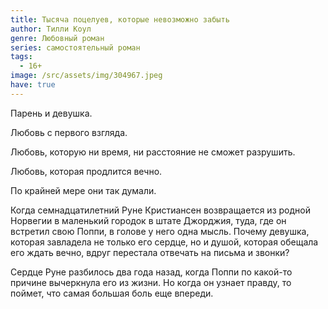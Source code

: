 ```yaml
---
title: Тысяча поцелуев, которые невозможно забыть
author: Тилли Коул
genre: Любовный роман
series: самостоятельный роман
tags:
  - 16+
image: /src/assets/img/304967.jpeg
have: true
---
```

Парень и девушка.

Любовь с первого взгляда.

Любовь, которую ни время, ни расстояние не сможет разрушить.

Любовь, которая продлится вечно.

По крайней мере они так думали.



Когда семнадцатилетний Руне Кристиансен возвращается из родной Норвегии в маленький городок в штате Джорджия, туда, где он встретил свою Поппи, в голове у него одна мысль. Почему девушка, которая завладела не только его сердце, но и душой, которая обещала его ждать вечно, вдруг перестала отвечать на письма и звонки? 

Сердце Руне разбилось два года назад, когда Поппи по какой-то причине вычеркнула его из жизни. Но когда он узнает правду, то поймет, что самая большая боль еще впереди.
